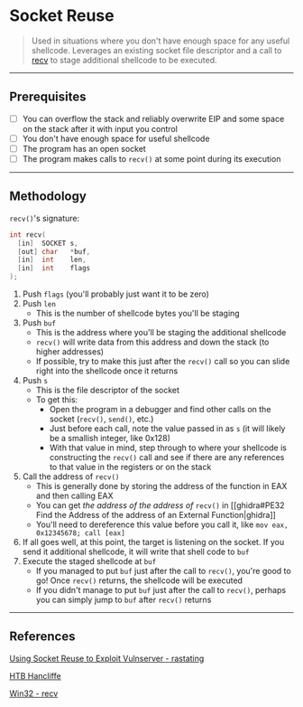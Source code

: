# Socket Reuse

> Used in situations where you don't have enough space for any useful shellcode. Leverages an existing socket file descriptor and a call to [recv](https://docs.microsoft.com/en-us/windows/win32/api/winsock/nf-winsock-recv) to stage additional shellcode to be executed.

---

## Prerequisites

- [ ] You can overflow the stack and reliably overwrite EIP and some space on the stack after it with input you control
- [ ] You don't have enough space for useful shellcode
- [ ] The program has an open socket
- [ ] The program makes calls to `recv()` at some point during its execution

---

## Methodology

`recv()`'s signature:

```c
int recv(
  [in]  SOCKET s,
  [out] char   *buf,
  [in]  int    len,
  [in]  int    flags
);
```

1. Push `flags` (you'll probably just want it to be zero)
2. Push `len`
	- This is the number of shellcode bytes you'll be staging
3. Push `buf`
	- This is the address where you'll be staging the additional shellcode
	- `recv()` will write data from this address and down the stack (to higher addresses)
	- If possible, try to make this just after the `recv()` call so you can slide right into the shellcode once it returns
4. Push `s`
	- This is the file descriptor of the socket
	- To get this:
		- Open the program in a debugger and find other calls on the socket (`recv()`, `send()`, etc.)
		- Just before each call, note the value passed in as `s` (it will likely be a smallish integer, like 0x128)
		- With that value in mind, step through to where your shellcode is constructing the `recv()` call and see if there are any references to that value in the registers or on the stack
5. Call the address of `recv()`
	- This is generally done by storing the address of the function in EAX and then calling EAX
	- You can get *the address of the address of* `recv()` in [[ghidra#PE32 Find the Address of the address of an External Function|ghidra]]
	- You'll need to dereference this value before you call it, like `mov eax, 0x12345678; call [eax]`
6. If all goes well, at this point, the target is listening on the socket. If you send it additional shellcode, it will write that shell code to `buf`
7. Execute the staged shellcode at `buf`
	- If you managed to put `buf` just after the call to `recv()`, you're good to go! Once `recv()` returns, the shellcode will be executed
	- If you didn't manage to put `buf` just after the call to `recv()`, perhaps you can simply jump to `buf` after `recv()` returns

---

## References

[Using Socket Reuse to Exploit Vulnserver - rastating](https://rastating.github.io/using-socket-reuse-to-exploit-vulnserver/)

[HTB Hancliffe](https://www.youtube.com/watch?v=kA-bkftyyY0)

[Win32 - recv](https://docs.microsoft.com/en-us/windows/win32/api/winsock/nf-winsock-recv)
